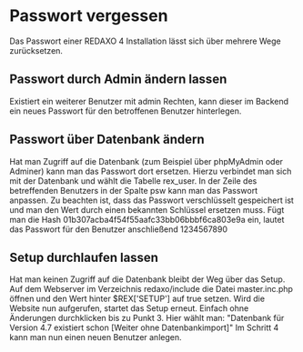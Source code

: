 # Passwort vergessen
Das Passwort einer REDAXO 4 Installation lässt sich über mehrere Wege zurücksetzen.

## Passwort durch Admin ändern lassen
Existiert ein weiterer Benutzer mit admin Rechten, kann dieser im Backend ein neues Passwort für den betroffenen Benutzer hinterlegen.

## Passwort über Datenbank ändern
Hat man Zugriff auf die Datenbank (zum Beispiel über phpMyAdmin oder Adminer) kann man das Passwort dort ersetzen.
Hierzu verbindet man sich mit der Datenbank und wählt die Tabelle rex_user.
In der Zeile des betreffenden Benutzers in der Spalte psw kann man das Passwort anpassen.
Zu beachten ist, dass das Passwort verschlüsselt gespeichert ist und man den Wert durch einen bekannten Schlüssel ersetzen muss. Fügt man die Hash 01b307acba4f54f55aafc33bb06bbbf6ca803e9a ein, lautet das Passwort für den Benutzer anschließend 1234567890

## Setup durchlaufen lassen
Hat man keinen Zugriff auf die Datenbank bleibt der Weg über das Setup.
Auf dem Webserver im Verzeichnis redaxo/include die Datei master.inc.php öffnen und den Wert hinter $REX['SETUP'] auf true setzen.
Wird die Website nun aufgerufen, startet das Setup erneut.
Einfach ohne Änderungen durchklicken bis zu Punkt 3.
Hier wählt man: "Datenbank für Version 4.7 existiert schon [Weiter ohne Datenbankimport]"
Im Schritt 4 kann man nun einen neuen Benutzer anlegen.


